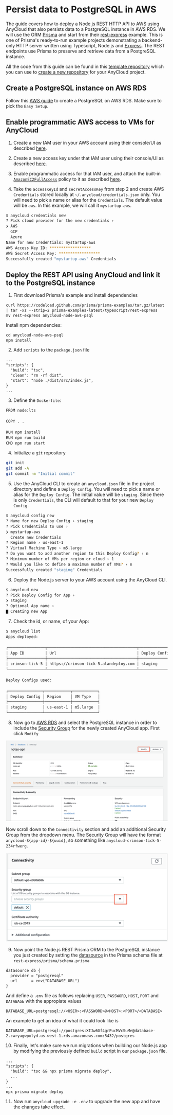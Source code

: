 # Persist data to PostgreSQL in AWS

The guide covers how to deploy a Node.js REST HTTP API to AWS using AnyCloud that also persists data to a PostgreSQL instance in AWS RDS. We will use the ORM [Prisma](https://www.prisma.io) and start from their [rest-express](https://github.com/prisma/prisma-examples/tree/latest/typescript/rest-express) example. This is one of Prisma's ready-to-run example projects demonstrating a backend-only HTTP server written using Typescript, Node.js and [Express](https://expressjs.com). The REST endpoints use Prisma to preserve and retrieve data from a PostgreSQL instance.

All the code from this guide can be found in this [template repository](https://github.com/alantech/anycloud-node-aws-psql) which you can use to [create a new repository](https://docs.github.com/en/github/creating-cloning-and-archiving-repositories/creating-a-repository-from-a-template) for your AnyCloud project.

## Create a PostgreSQL instance on AWS RDS

Follow this [AWS guide](https://docs.aws.amazon.com/AmazonRDS/latest/UserGuide/CHAP_GettingStarted.CreatingConnecting.PostgreSQL.html#CHAP_GettingStarted.Creating.PostgreSQL) to create a PostgreSQL on AWS RDS. Make sure to pick the `Easy Setup`.

## Enable programmatic AWS access to VMs for AnyCloud

1) Create a new IAM user in your AWS account using their console/UI as described [here](https://docs.aws.amazon.com/IAM/latest/UserGuide/id_users_create.html#id_users_create_console).

2) Create a new access key under that IAM user using their console/UI as described [here](https://docs.aws.amazon.com/IAM/latest/UserGuide/id_credentials_access-keys.html#Using_CreateAccessKey).

3) Enable programmatic access for that IAM user, and attach the built-in [`AmazonEC2FullAccess`](https://console.aws.amazon.com/iam/home#/policies/arn%3Aaws%3Aiam%3A%3Aaws%3Apolicy%2FAmazonEC2FullAccess) policy to it as described [here](https://docs.aws.amazon.com/IAM/latest/UserGuide/access_policies_manage-attach-detach.html#add-policies-console).

4) Take the `accessKeyId` and `secretAccessKey` from step 2 and create AWS `Credentials` stored locally at `~/.anycloud/credentials.json` only. You will need to pick a name or alias for the `Credentials`. The default value will be `aws`. In this example, we will call it `mystartup-aws`.

```bash
$ anycloud credentials new
? Pick cloud provider for the new credentials ›
❯ AWS
  GCP
  Azure
Name for new Credentials: mystartup-aws
AWS Access Key ID: ******************
AWS Secret Access Key: ******************
Successfully created "mystartup-aws" Credentials
```

## Deploy the REST API using AnyCloud and link it to the PostgreSQL instance

1) First download Prisma's example and install dependencies

```
curl https://codeload.github.com/prisma/prisma-examples/tar.gz/latest | tar -xz --strip=2 prisma-examples-latest/typescript/rest-express
mv rest-express anycloud-node-aws-psql
```

Install npm dependencies:

```
cd anycloud-node-aws-psql
npm install
```

2) Add `scripts` to the `package.json` file

```
...
"scripts": {
  "build": "tsc",
  "clean": "rm -rf dist",
  "start": "node ./dist/src/index.js",
}
...
```

3) Define the `Dockerfile`: 

```bash
FROM node:lts

COPY . .

RUN npm install
RUN npm run build
CMD npm run start
```

4) Initialize a `git` repository

```bash
git init
git add -A
git commit -m "Initial commit"
```

5) Use the AnyCloud CLI to create an `anycloud.json` file in the project directory and define a `Deploy Config`. You will need to pick a name or alias for the `Deploy Config`. The initial value will be `staging`. Since there is only `Credentials`, the CLI will default to that for your new `Deploy Config`.

```bash
$ anycloud config new
? Name for new Deploy Config › staging
? Pick Credentials to use ›
❯ mystartup-aws
  Create new Credentials
? Region name › us-east-1
? Virtual Machine Type › m5.large
? Do you want to add another region to this Deploy Config? › n
? Minimum number of VMs per region or cloud › 1
? Would you like to define a maximum number of VMs? › n
Successfully created "staging" Credentials
```

6) Deploy the Node.js server to your AWS account using the AnyCloud CLI.

```bash
$ anycloud new
? Pick Deploy Config for App ›
❯ staging
? Optional App name ›
▇ Creating new App
```

7) Check the id, or name, of your App:

```bash
$ anycloud list
Apps deployed:

┌────────────────┬───────────────────────────────────────┬───────────────┬──────┬────────┐
│ App ID         │ Url                                   │ Deploy Config │ Size │ Status │
├────────────────┼───────────────────────────────────────┼───────────────┼──────┼────────┤
│ crimson-tick-5 │ https://crimson-tick-5.alandeploy.com │ staging       │ 1    │ up     │
└────────────────┴───────────────────────────────────────┴───────────────┴──────┴────────┘

Deploy Configs used:

┌───────────────┬───────────┬───────────┐
│ Deploy Config │ Region    │ VM Type   │
├───────────────┼───────────┼───────────┤
│ staging       │ us-east-1 │ m5.large  │
└───────────────┴───────────┴───────────┘
```

8) Now go to [AWS RDS](https://console.aws.amazon.com/rds/home) and select the PostgreSQL instance in order to include the [Security Group](https://console.aws.amazon.com/ec2/v2/home?#SecurityGroups) for the newly created AnyCloud app. First click `Modify`

<img src="../assets/modify-rds.png" />

Now scroll down to the `Connectivity` section and add an additional Security Group from the dropdown menu. The Security Group will have the format `anycloud-${app-id}-${uuid}`, so something like `anycloud-crimson-tick-5-234rfwerg`.

<img src="../assets/add-connectivity.png" />

9) Now point the Node.js REST Prisma ORM to the PostgreSQL instance you just created by setting the [datasource](https://www.prisma.io/docs/concepts/database-connectors/postgresql/) in the Prisma schema file at `rest-express/prisma/schema.prisma`

```
datasource db {
  provider = "postgresql"
  url      = env("DATABASE_URL")
}
```

And define a `.env` file as follows replacing `USER`, `PASSWORD`, `HOST`, `PORT` and `DATABASE` with the appropiate values

```
DATABASE_URL=postgresql://<USER>:<PASSWORD>@<HOST>:<PORT>/<DATABASE>
```

An example to get an idea of what it could look like is

```
DATABASE_URL=postgresql://postgres:XIJw6Gf4grPucMVcSuMe@database-2.cwryagwpxlyd.us-west-1.rds.amazonaws.com:5432/postgres
```

10) Finally, let's make sure we run migrations when building our Node.js app by modifying the previously defined `build` script in our `package.json` file.

```
...
"scripts": {
  "build": "tsc && npx prisma migrate deploy",
  ...
}
...
npx prisma migrate deploy
```

11) Now run `anycloud upgrade -e .env` to upgrade the new app and have the changes take effect.
